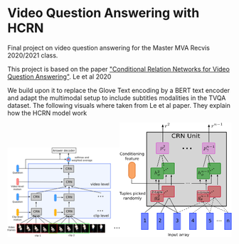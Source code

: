 # Video Question Answering with HCRN
Final project on video question answering for the Master MVA Recvis 2020/2021 class.

This project is based on the paper <a href='https://arxiv.org/abs/2002.10698'>"Conditional Relation Networks
for Video Question Answering"</a>. Le et al 2020

We build upon it to replace the Glove Text encoding by a BERT text encoder and adapt the multimodal setup to include subtitles modalities in the TVQA dataset.
The following visuals where taken from Le et al paper. They explain how the HCRN model work
<div align='center'><img src='HCRN.png' width='50%'/><img src='CRNUnit.png' width='50%'/></div>
